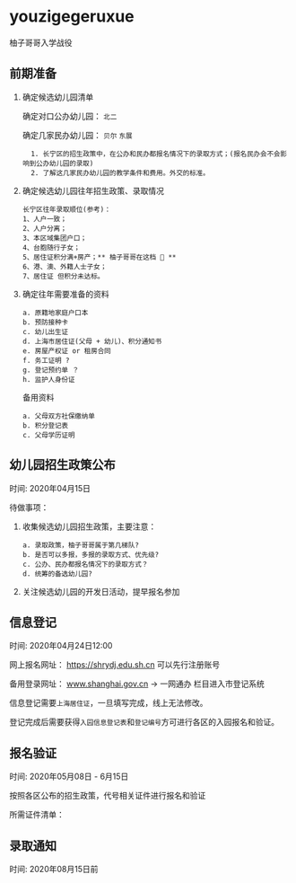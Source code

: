 # youzigegeruxue
柚子哥哥入学战役

## 前期准备
  
  1. 确定候选幼儿园清单
  
     确定对口公办幼儿园： `北二` 
     
     确定几家民办幼儿园： `贝尔` `东展`
        ```
          1. 长宁区的招生政策中，在公办和民办都报名情况下的录取方式；(报名民办会不会影响到公办幼儿园的录取)
          2. 了解这几家民办幼儿园的教学条件和费用。外交的标准。
        ```
  
  2. 确定候选幼儿园往年招生政策、录取情况
    
      ```
      长宁区往年录取顺位(参考)：
      1、人户一致；
      2、人户分离；
      3、本区域集团户口；
      4、台胞随行子女；
      5、居住证积分满+房产；** 柚子哥哥在这档 🤣 **
      6、港、澳、外籍人士子女；
      7、居住证 但积分未达标。
      ```
        
  3. 确定往年需要准备的资料
      ```
      a. 原籍地家庭户口本
      b. 预防接种卡
      c. 幼儿出生证
      d. 上海市居住证(父母 + 幼儿)、积分通知书
      e. 房屋产权证 or 租房合同
      f. 务工证明 ?
      g. 登记预约单 ？
      h. 监护人身份证  
      ```
    
      备用资料
      
      ```
      a. 父母双方社保缴纳单
      b. 积分登记表
      c. 父母学历证明
      ```
      
## 幼儿园招生政策公布

时间: 2020年04月15日

待做事项：
  1. 收集候选幼儿园招生政策，主要注意：
      ```
      a. 录取政策，柚子哥哥属于第几梯队?
      b. 是否可以多报，多报的录取方式、优先级?
      c. 公办、民办都报名情况下的录取方式？
      d. 统筹的备选幼儿园?
      ```
  2. 关注候选幼儿园的开发日活动，提早报名参加
  

## 信息登记
 
  时间: 2020年04月24日12:00 
  
  网上报名网址： https://shrydj.edu.sh.cn   可以先行注册账号
  
  备用登录网址： www.shanghai.gov.cn -> 一网通办 栏目进入市登记系统
  
  信息登记需要`上海居住证`，一旦填写完成，线上无法修改。
  
  登记完成后需要获得`入园信息登记表`和`登记编号`方可进行各区的入园报名和验证。
  
  
   

## 报名验证

  时间: 2020年05月08日 - 6月15日
  
  按照各区公布的招生政策，代号相关证件进行报名和验证
  
  所需证件清单：
  
  
## 录取通知

  时间: 2020年08月15日前
  



